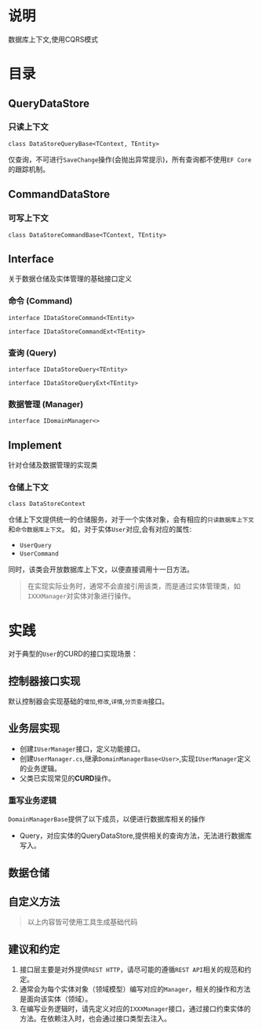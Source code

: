 # 说明

数据库上下文,使用CQRS模式

# 目录

## QueryDataStore

### 只读上下文

`class DataStoreQueryBase<TContext, TEntity>`

仅查询，不可进行`SaveChange`操作(会抛出异常提示)，所有查询都不使用`EF Core`的跟踪机制。

## CommandDataStore

### 可写上下文

`class DataStoreCommandBase<TContext, TEntity>`

## Interface

关于数据仓储及实体管理的基础接口定义

### 命令 (Command)

`interface IDataStoreCommand<TEntity>`

`interface IDataStoreCommandExt<TEntity>`

### 查询 (Query)

`interface IDataStoreQuery<TEntity>`

`interface IDataStoreQueryExt<TEntity>`

### 数据管理 (Manager)

`interface IDomainManager<>`

## Implement

针对仓储及数据管理的实现类

### 仓储上下文

`class DataStoreContext`

仓储上下文提供统一的仓储服务，对于一个实体对象，会有相应的`只读数据库上下文`和`命令数据库上下文`。
如，对于实体`User`对应,会有对应的属性:

- `UserQuery`
- `UserCommand`

同时，该类会开放数据库上下文，以便直接调用十一日方法。

> 在实现实际业务时，通常不会直接引用该类，而是通过实体管理类，如`IXXXManager`对实体对象进行操作。

# 实践

对于典型的`User`的CURD的接口实现场景：

## 控制器接口实现

默认控制器会实现基础的`增加`,`修改`,`详情`,`分页查询`接口。

## 业务层实现

- 创建`IUserManager`接口，定义功能接口。
- 创建`UserManager.cs`,继承`DomainManagerBase<User>`,实现`IUserManager`定义的业务逻辑。
- 父类已实现常见的**CURD**操作。

### 重写业务逻辑

`DomainManagerBase`提供了以下成员，以便进行数据库相关的操作

- Query，对应实体的QueryDataStore,提供相关的查询方法，无法进行数据库写入。

## 数据仓储

## 自定义方法

> 以上内容皆可使用工具生成基础代码

## 建议和约定

1. 接口层主要是对外提供`REST HTTP`，请尽可能的遵循`REST API`相关的规范和约定。
3. 通常会为每个实体对象（领域模型）编写对应的`Manager`，相关的操作和方法是面向该实体（领域）。
4. 在编写业务逻辑时，请先定义对应的`IXXXManager`接口，通过接口约束实体的方法。在依赖注入时，也会通过接口类型去注入。

